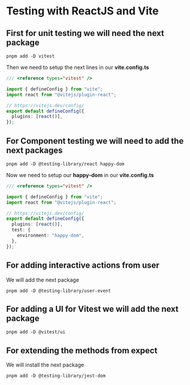 # Testing with ReactJS and Vite

## First for unit testing we will need the next package

```
pnpm add -D vitest
```

Then we need to setup the next lines in our **vite.config.ts**

```ts
/// <reference types="vitest" />

import { defineConfig } from "vite";
import react from "@vitejs/plugin-react";

// https://vitejs.dev/config/
export default defineConfig({
  plugins: [react()],
});
```

## For Component testing we will need to add the next packages

```
pnpm add -D @testing-library/react happy-dom
```

Now we need to setup our **happy-dom** in our **vite.config.ts**

```ts
/// <reference types="vitest" />

import { defineConfig } from "vite";
import react from "@vitejs/plugin-react";

// https://vitejs.dev/config/
export default defineConfig({
  plugins: [react()],
  test: {
    environment: "happy-dom",
  },
});
```

## For adding interactive actions from user

We will add the next package

```
pnpm add -D @testing-library/user-event
```

## For adding a UI for Vitest we will add the next package

```
pnpm add -D @vitest/ui
```

## For extending the methods from expect

We will install the next package

```
pnpm add -D @testing-library/jest-dom
```
